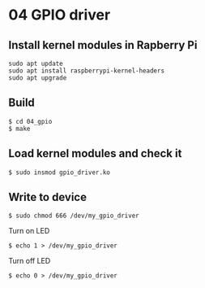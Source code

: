 # 04 GPIO driver
## Install kernel modules in Rapberry Pi
```
sudo apt update
sudo apt install raspberrypi-kernel-headers
sudo apt upgrade
```

## Build
```
$ cd 04_gpio
$ make
```

## Load kernel modules and check it
```
$ sudo insmod gpio_driver.ko
```

## Write to device
```
$ sudo chmod 666 /dev/my_gpio_driver
```
Turn on LED
```
$ echo 1 > /dev/my_gpio_driver
```
Turn off LED
```
$ echo 0 > /dev/my_gpio_driver
```

